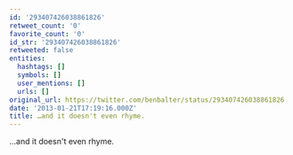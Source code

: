 ```yaml
---
id: '293407426038861826'
retweet_count: '0'
favorite_count: '0'
id_str: '293407426038861826'
retweeted: false
entities:
  hashtags: []
  symbols: []
  user_mentions: []
  urls: []
original_url: https://twitter.com/benbalter/status/293407426038861826
date: '2013-01-21T17:19:16.000Z'
title: …and it doesn't even rhyme.
---
```


…and it doesn't even rhyme.